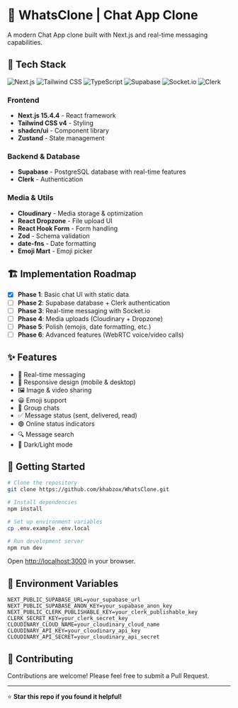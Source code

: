 # 💬 WhatsClone | Chat App Clone

A modern Chat App clone built with Next.js and real-time messaging capabilities.

## 🚀 Tech Stack

![Next.js](https://img.shields.io/badge/Next.js-15.4.4-black?style=for-the-badge&logo=next.js)
![Tailwind CSS](https://img.shields.io/badge/Tailwind_CSS-v4-38B2AC?style=for-the-badge&logo=tailwind-css)
![TypeScript](https://img.shields.io/badge/TypeScript-007ACC?style=for-the-badge&logo=typescript&logoColor=white)
![Supabase](https://img.shields.io/badge/Supabase-3ECF8E?style=for-the-badge&logo=supabase&logoColor=white)
![Socket.io](https://img.shields.io/badge/Socket.io-010101?style=for-the-badge&logo=socket.io)
![Clerk](https://img.shields.io/badge/Clerk-6C5CE7?style=for-the-badge&logo=clerk&logoColor=white)

### Frontend

- **Next.js 15.4.4** - React framework
- **Tailwind CSS v4** - Styling
- **shadcn/ui** - Component library
- **Zustand** - State management

### Backend & Database

- **Supabase** - PostgreSQL database with real-time features
- **Clerk** - Authentication

### Media & Utils

- **Cloudinary** - Media storage & optimization
- **React Dropzone** - File upload UI
- **React Hook Form** - Form handling
- **Zod** - Schema validation
- **date-fns** - Date formatting
- **Emoji Mart** - Emoji picker

## 🏗️ Implementation Roadmap

- [x] **Phase 1**: Basic chat UI with static data
- [ ] **Phase 2**: Supabase database + Clerk authentication
- [ ] **Phase 3**: Real-time messaging with Socket.io
- [ ] **Phase 4**: Media uploads (Cloudinary + Dropzone)
- [ ] **Phase 5**: Polish (emojis, date formatting, etc.)
- [ ] **Phase 6**: Advanced features (WebRTC voice/video calls)

## ✨ Features

- 💬 Real-time messaging
- 📱 Responsive design (mobile & desktop)
- 🖼️ Image & video sharing
- 😀 Emoji support
- 👥 Group chats
- ✅ Message status (sent, delivered, read)
- 🟢 Online status indicators
- 🔍 Message search
- 🌙 Dark/Light mode

## 🚀 Getting Started

```bash
# Clone the repository
git clone https://github.com/khabzox/WhatsClone.git

# Install dependencies
npm install

# Set up environment variables
cp .env.example .env.local

# Run development server
npm run dev
```

Open [http://localhost:3000](http://localhost:3000) in your browser.

## 📝 Environment Variables

```env
NEXT_PUBLIC_SUPABASE_URL=your_supabase_url
NEXT_PUBLIC_SUPABASE_ANON_KEY=your_supabase_anon_key
NEXT_PUBLIC_CLERK_PUBLISHABLE_KEY=your_clerk_publishable_key
CLERK_SECRET_KEY=your_clerk_secret_key
CLOUDINARY_CLOUD_NAME=your_cloudinary_cloud_name
CLOUDINARY_API_KEY=your_cloudinary_api_key
CLOUDINARY_API_SECRET=your_cloudinary_api_secret
```

## 🤝 Contributing

Contributions are welcome! Please feel free to submit a Pull Request.

---

⭐ **Star this repo if you found it helpful!**
